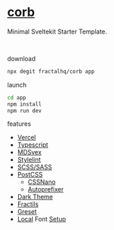 # [corb](https://github.com/fractalhq/corb)

Minimal Sveltekit Starter Template.

<br>

download

```bash
npx degit fractalhq/corb app
```

launch

```bash
cd app
npm install
npm run dev
```

features

-   [Vercel](https://vercel.com)
-   [Typescript](https://www.typescriptlang.org)
-   [MDSvex](https://mdsvex.com)
-   [Stylelint](https://github.com/stylelint/stylelint)
-   [SCSS/SASS](https://sass-lang.com)
-   [PostCSS](https://postcss.org)
    -   [CSSNano](https://github.com/cssnano/cssnano)
    -   [Autoprefixer](https://github.com/postcss/autoprefixer)
-   [Dark Theme](https://github.com/fractalhq/#ThemeToggle)
-   [Fractils](https://github.com/fractalhq/fractils)
-   [Greset](https://github.com/ghostdevv/greset)
-   [Local](https://github.com/FractalHQ/corb/tree/main/static/fonts) Font [Setup](https://github.com/FractalHQ/corb/blob/main/src/styles/app.scss#L4-L24)
